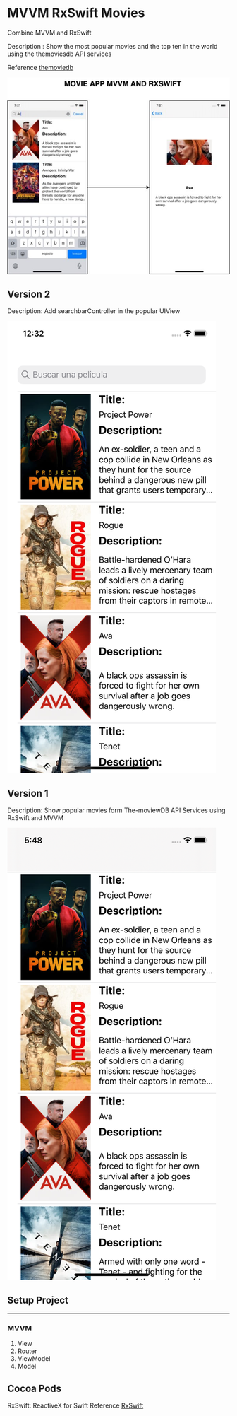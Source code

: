 # MVVM RxSwift Movies
Combine MVVM and RxSwift

Description : Show the most popular movies and the top ten in the world using the themoviesdb API services  

Reference  [themoviedb](https://www.themoviedb.org/)


![MVVM  and RxSwift](https://github.com/viktorHbenitez/MVVM_RxSwift-Movies/blob/master/sketch/MovieVersion.jpg)  


## Version 2
Description:  Add searchbarController in the popular UIView

![show top movies in the world](https://github.com/viktorHbenitez/MVVM_RxSwift-Movies/blob/master/sketch/version2.png)  


## Version 1
Description: Show popular movies form The-moviewDB API Services using RxSwift and MVVM

![show top movies in the world](https://github.com/viktorHbenitez/MVVM_RxSwift-Movies/blob/master/sketch/version1.png)  


 ##  Setup Project
 - - - - - - - - - -
 
 ### MVVM
 1. View
 2. Router
 3. ViewModel
 4. Model
 
 ## Cocoa Pods 
 RxSwift: ReactiveX for Swift
Reference  [RxSwift](https://github.com/ReactiveX/RxSwift)
 
 
 
 
 
 
 
 
 
